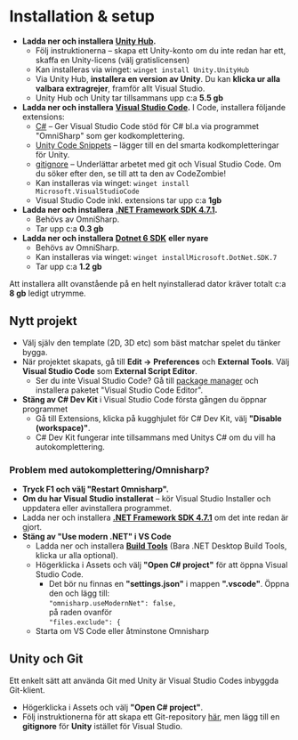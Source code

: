 # Installation & setup

* **Ladda ner och installera** [**Unity Hub**](https://unity3d.com/get-unity/download)**.**
  * Följ instruktionerna – skapa ett Unity-konto om du inte redan har ett, skaffa en Unity-licens (välj gratislicensen)
  * Kan installeras via winget: `winget install Unity.UnityHub`
  * Via Unity Hub, **installera en version av Unity**. Du kan **klicka ur alla valbara extragrejer**, framför allt Visual Studio.
  * Unity Hub  och Unity tar tillsammans upp c:a **5.5 gb**
* **Ladda ner och installera** [**Visual Studio Code**](https://code.visualstudio.com/)**.** I Code, installera följande extensions:
  * [C#](https://www.google.com/url?q=https%3A%2F%2Fmarketplace.visualstudio.com%2Fitems%3FitemName%3Dms-vscode.csharp\&sa=D\&sntz=1\&usg=AFQjCNGOzgSFj14Pbd9ut66JAvh0loJsEw) – Ger Visual Studio Code stöd för C# bl.a via programmet "OmniSharp" som ger kodkomplettering.
  * [Unity Code Snippets](https://marketplace.visualstudio.com/items?itemName=kleber-swf.unity-code-snippets) – lägger till en del smarta kodkompletteringar för Unity.
  * [gitignore](https://www.google.com/url?q=https%3A%2F%2Fmarketplace.visualstudio.com%2Fitems%3FitemName%3Dcodezombiech.gitignore\&sa=D\&sntz=1\&usg=AFQjCNHu8aUEHuuoWIdAZQcCdvDqnSWhSQ) – Underlättar arbetet med git och Visual Studio Code. Om du söker efter den, se till att ta den av CodeZombie!
  * Kan installeras via winget: `winget install Microsoft.VisualStudioCode`
  * Visual Studio Code inkl. extensions tar upp c:a **1gb**
* **Ladda ner och installera** [**.NET Framework SDK 4.7.1**](https://dotnet.microsoft.com/download/dotnet-framework/thank-you/net471-developer-pack-offline-installer)**.**&#x20;
  * Behövs av OmniSharp.
  * Tar upp c:a **0.3 gb**
* **Ladda ner och installera** [**Dotnet 6 SDK**](https://dotnet.microsoft.com/en-us/download) **eller nyare**
  * Behövs av OmniSharp.
  * Kan installeras via winget: `winget installMicrosoft.DotNet.SDK.7`
  * Tar upp c:a **1.2 gb**

Att installera allt ovanstående på en helt nyinstallerad dator kräver totalt c:a **8 gb** ledigt utrymme.

## Nytt projekt

* Välj själv den template (2D, 3D etc) som bäst matchar spelet du tänker bygga.
* När projektet skapats, gå till **Edit →** **Preferences** och **External Tools**. Välj **Visual Studio Code** som **External Script Editor**.
  * Ser du inte Visual Studio Code? Gå till [package manager](andra-funktioner/package-manager.md) och installera paketet "Visual Studio Code Editor".
* **Stäng av C# Dev Kit** i Visual Studio Code första gången du öppnar programmet
  * Gå till Extensions, klicka på kugghjulet för C# Dev Kit, välj **"Disable (workspace)"**.
  * C# Dev Kit fungerar inte tillsammans med Unitys C# om du vill ha autokomplettering.

### Problem med autokomplettering/Omnisharp?

* **Tryck F1 och välj "Restart Omnisharp".**
* **Om du har Visual Studio installerat** – kör Visual Studio Installer och uppdatera eller avinstallera programmet.
* Ladda ner och installera [**.NET Framework SDK 4.7.1**](https://dotnet.microsoft.com/download/dotnet-framework/thank-you/net471-developer-pack-offline-installer) om det inte redan är gjort.
* **Stäng av "Use modern .NET" i VS Code**
  * Ladda ner och installera [**Build Tools**](https://visualstudio.microsoft.com/downloads/#build-tools-for-visual-studio-2022) (Bara .NET Desktop Build Tools, klicka ur alla optional).
  * Högerklicka i Assets och välj **"Open C# project"** för att öppna Visual Studio Code.
    * Det bör nu finnas en **"settings.json"** i mappen **".vscode"**. Öppna den och lägg till:\
      `"omnisharp.useModernNet": false,`\
      på raden ovanför\
      `"files.exclude": {`
  * Starta om VS Code eller åtminstone Omnisharp

## Unity och Git

Ett enkelt sätt att använda Git med Unity är Visual Studio Codes inbyggda Git-klient.

* Högerklicka i Assets och välj **"Open C# project"**.
* Följ instruktionerna för att skapa ett Git-repository [här](https://krank23.gitbook.io/csharp-ref/lathund-skapa-projekt), men lägg till en **gitignore** för **Unity** istället för Visual Studio.
